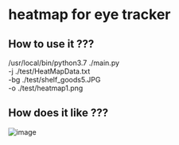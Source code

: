 # heatmap for eye tracker

## How to use it ???
  /usr/local/bin/python3.7 ./main.py \
  -j ./test/HeatMapData.txt \
  -bg ./test/shelf_goods5.JPG \
  -o ./test/heatmap1.png

## How does it like ???
![image]()
